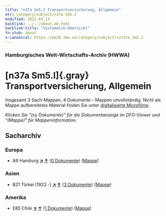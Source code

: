 ```yaml
---
title: "n37a Sm5.I Transportversicherung, Allgemein"
etr: category/subject/n37a Sm5.I
modified: 2021-03-13
backlink: ../../about.de.html
backlink-title: "Systematik-Übersicht"
fn-stub: about
x-canonical: https://pm20.zbw.eu/category/subject/s/n37a_Sm5.I
---
```


### Hamburgisches Welt-Wirtschafts-Archiv (HWWA)
# [n37a Sm5.I]{.gray}&#8201; Transportversicherung, Allgemein&#160; 




Insgesamt 3 Sach-Mappen, 4 Dokumente - Mappen unvollständig.
Nicht als Mappe aufbereitetes Material finden Sie unter [digitalisierte Microfilme](/film/h1_sh.de.html).

_Klicken Sie "(xy Dokumente)" für die Dokumentanzeige im DFG-Viewer und "(Mappe)" für Mappeninformation._

## Sacharchiv




### Europa

- A9 Hamburg [**&nearr;**](../../../geo/i/140905/about.de.html "Hamburg (alle Mappen)") [**&uarr;**](../../../geo/about.de.html#A9 "Ländersystematik") (<a href="https://pm20.zbw.eu/dfgview/sh/140905,145737" title="über: Hamburg : Transportversicherung, Allgemein" target="_blank">0 Dokumente</a>) ([Mappe](../../../../folder/sh/1409xx/140905/1457xx/145737/about.de.html))

### Asien

- B21 Türkei (1923 -) [**&nearr;**](../../../geo/i/141111/about.de.html "Türkei (1923 -) (alle Mappen)") [**&uarr;**](../../../geo/about.de.html#B21 "Ländersystematik") (<a href="https://pm20.zbw.eu/dfgview/sh/141111,145737" title="über: Türkei (1923 -) : Transportversicherung, Allgemein" target="_blank">3 Dokumente</a>) ([Mappe](../../../../folder/sh/1411xx/141111/1457xx/145737/about.de.html))

### Amerika

- E85 Chile [**&nearr;**](../../../geo/i/141691/about.de.html "Chile (alle Mappen)") [**&uarr;**](../../../geo/about.de.html#E85 "Ländersystematik") (<a href="https://pm20.zbw.eu/dfgview/sh/141691,145737" title="über: Chile : Transportversicherung, Allgemein" target="_blank">1 Dokumente</a>) ([Mappe](../../../../folder/sh/1416xx/141691/1457xx/145737/about.de.html))


